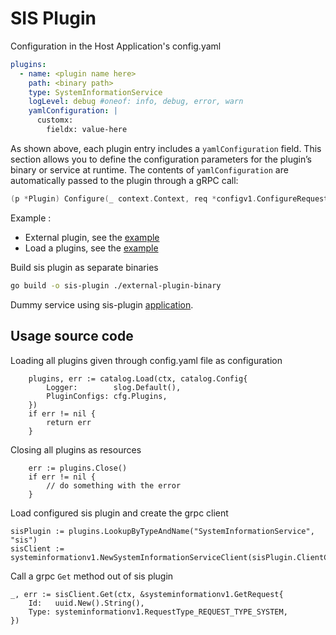 # SIS Plugin 


Configuration in the Host Application's config.yaml

```yaml
plugins:
  - name: <plugin name here>
    path: <binary path>
    type: SystemInformationService
    logLevel: debug #oneof: info, debug, error, warn
    yamlConfiguration: |
      customx:
        fieldx: value-here
```

As shown above, each plugin entry includes a `yamlConfiguration` field. This section allows you to define the configuration 
parameters for the plugin’s binary or service at runtime. The contents of `yamlConfiguration` are automatically passed to the plugin through a gRPC call:
```go
(p *Plugin) Configure(_ context.Context, req *configv1.ConfigureRequest) (*configv1.ConfigureResponse, error)`.
```

Example :
- External plugin, see the [example](./external-plugin-binary/plugin.go)
- Load a plugins, see the [example](./internal/business/business.go)

Build sis plugin as separate binaries
```bash
go build -o sis-plugin ./external-plugin-binary
```

Dummy service using sis-plugin [application](./cmd/main.go).

## Usage source code

Loading all plugins given through config.yaml file as configuration
```glang
	plugins, err := catalog.Load(ctx, catalog.Config{
		Logger:        slog.Default(),
		PluginConfigs: cfg.Plugins,
	})
	if err != nil {
		return err
	}
```

Closing all plugins as resources
```golang
	err := plugins.Close()
	if err != nil {
		// do something with the error
	}
```

Load configured sis plugin and create the grpc client
```golang
sisPlugin := plugins.LookupByTypeAndName("SystemInformationService", "sis")
sisClient := systeminformationv1.NewSystemInformationServiceClient(sisPlugin.ClientConnection())
```

Call a grpc `Get` method out of sis plugin
```golang
_, err := sisClient.Get(ctx, &systeminformationv1.GetRequest{
    Id:   uuid.New().String(),
    Type: systeminformationv1.RequestType_REQUEST_TYPE_SYSTEM,
})
```
